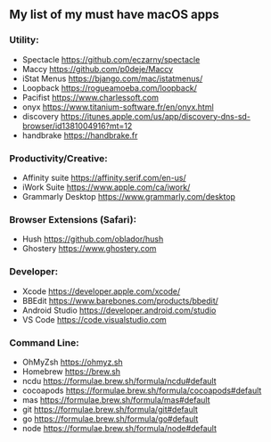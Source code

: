 ## My list of my must have macOS apps
### Utility:
- Spectacle https://github.com/eczarny/spectacle
- Maccy https://github.com/p0deje/Maccy
- iStat Menus https://bjango.com/mac/istatmenus/
- Loopback https://rogueamoeba.com/loopback/
- Pacifist https://www.charlessoft.com
- onyx https://www.titanium-software.fr/en/onyx.html
- discovery https://itunes.apple.com/us/app/discovery-dns-sd-browser/id1381004916?mt=12
- handbrake https://handbrake.fr

### Productivity/Creative:
- Affinity suite https://affinity.serif.com/en-us/
- iWork Suite https://www.apple.com/ca/iwork/
- Grammarly Desktop https://www.grammarly.com/desktop

### Browser Extensions (Safari):
- Hush https://github.com/oblador/hush
- Ghostery https://www.ghostery.com

### Developer:
- Xcode https://developer.apple.com/xcode/
- BBEdit https://www.barebones.com/products/bbedit/
- Android Studio https://developer.android.com/studio
- VS Code https://code.visualstudio.com

### Command Line:
- OhMyZsh https://ohmyz.sh
- Homebrew https://brew.sh
- ncdu https://formulae.brew.sh/formula/ncdu#default
- cocoapods https://formulae.brew.sh/formula/cocoapods#default
- mas https://formulae.brew.sh/formula/mas#default
- git https://formulae.brew.sh/formula/git#default
- go https://formulae.brew.sh/formula/go#default
- node https://formulae.brew.sh/formula/node#default
